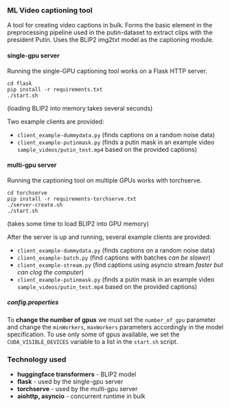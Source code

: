 ### ML Video captioning tool

A tool for creating video captions in bulk. Forms the basic element in the preprocessing pipeline used in the <a>putin-dataset</a> to extract clips with the president Putin. Uses the BLIP2 img2txt model as the captioning module.

#### single-gpu server

Running the single-GPU captioning tool works on a Flask HTTP server.
```
cd flask
pip install -r requirements.txt
./start.sh
```
(loading BLIP2 into memory takes several seconds)

Two example clients are provided: 
* `client_example-dummydata.py` (finds captions on a random noise data)
* `client_example-putinmask.py` (finds a putin mask in an example video `sample_videos/putin_test.mp4` based on the provided captions)

#### multi-gpu server

Running the captioning tool on multiple GPUs works with torchserve. 
```
cd torchserve
pip install -r requirements-torchserve.txt
./server-create.sh
./start.sh
```
(takes some time to load BLIP2 into GPU memory)

After the server is up and running, several example clients are provided:
* `client_example-dummydata.py` (finds captions on a random noise data)
* `client_example-batch.py` (find captions with batches *can be slower*)
* `client_example-stream.py` (find captions using asyncio stream *faster but can clog the computer*)
* `client_example-putinmask.py` (finds a putin mask in an example video `sample_videos/putin_test.mp4` based on the provided captions)

##### config.properties

To **change the number of gpus** we must set the `number_of_gpu` parameter and change the `minWorkers`, `maxWorkers` parameters accordingly in the model specification. To use only some of gpus available, we set the `CUDA_VISIBLE_DEVICES` variable to a list in the `start.sh` script.

### Technology used

* **huggingface transformers** - BLIP2 model
* **flask** - used by the single-gpu server
* **torchserve** - used by the multi-gpu server
* **aiohttp, asyncio** - concurrent runtime in bulk
